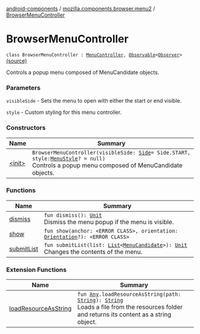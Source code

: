 [android-components](../../index.md) / [mozilla.components.browser.menu2](../index.md) / [BrowserMenuController](./index.md)

# BrowserMenuController

`class BrowserMenuController : `[`MenuController`](../../mozilla.components.concept.menu/-menu-controller/index.md)`, `[`Observable`](../../mozilla.components.support.base.observer/-observable/index.md)`<`[`Observer`](../../mozilla.components.concept.menu/-menu-controller/-observer/index.md)`>` [(source)](https://github.com/mozilla-mobile/android-components/blob/master/components/browser/menu2/src/main/java/mozilla/components/browser/menu2/BrowserMenuController.kt#L28)

Controls a popup menu composed of MenuCandidate objects.

### Parameters

`visibleSide` - Sets the menu to open with either the start or end visible.

`style` - Custom styling for this menu controller.

### Constructors

| Name | Summary |
|---|---|
| [&lt;init&gt;](-init-.md) | `BrowserMenuController(visibleSide: `[`Side`](../../mozilla.components.concept.menu/-side/index.md)` = Side.START, style: `[`MenuStyle`](../../mozilla.components.concept.menu/-menu-style/index.md)`? = null)`<br>Controls a popup menu composed of MenuCandidate objects. |

### Functions

| Name | Summary |
|---|---|
| [dismiss](dismiss.md) | `fun dismiss(): `[`Unit`](https://kotlinlang.org/api/latest/jvm/stdlib/kotlin/-unit/index.html)<br>Dismiss the menu popup if the menu is visible. |
| [show](show.md) | `fun show(anchor: <ERROR CLASS>, orientation: `[`Orientation`](../../mozilla.components.concept.menu/-orientation/index.md)`?): <ERROR CLASS>` |
| [submitList](submit-list.md) | `fun submitList(list: `[`List`](https://kotlinlang.org/api/latest/jvm/stdlib/kotlin.collections/-list/index.html)`<`[`MenuCandidate`](../../mozilla.components.concept.menu.candidate/-menu-candidate/index.md)`>): `[`Unit`](https://kotlinlang.org/api/latest/jvm/stdlib/kotlin/-unit/index.html)<br>Changes the contents of the menu. |

### Extension Functions

| Name | Summary |
|---|---|
| [loadResourceAsString](../../mozilla.components.support.test.file/kotlin.-any/load-resource-as-string.md) | `fun `[`Any`](https://kotlinlang.org/api/latest/jvm/stdlib/kotlin/-any/index.html)`.loadResourceAsString(path: `[`String`](https://kotlinlang.org/api/latest/jvm/stdlib/kotlin/-string/index.html)`): `[`String`](https://kotlinlang.org/api/latest/jvm/stdlib/kotlin/-string/index.html)<br>Loads a file from the resources folder and returns its content as a string object. |

